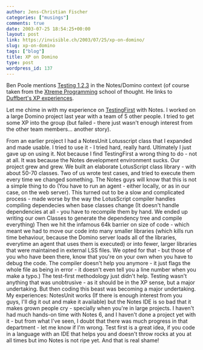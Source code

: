 ```yaml
---
author: Jens-Christian Fischer
categories: ["musings"]
comments: true
date: 2003-07-25 18:54:25+00:00
layout: post
link: https://invisible.ch/2003/07/25/xp-on-domino/
slug: xp-on-domino
tags: ["blog"]
title: XP on Domino
type: post
wordpress_id: 137
---
```


Ben Poole mentions [Testing 1,2,3](https://www.benpoole.com/80256B44004A7C14/perm!open&link=200307251046) in the Notes/Domino context (of course taken from the [Xtreme Programming](https://www.xprogramming.com/) school of thought. He links to [Duffbert's XP experiences](https://hostit1.connectria.com/twduff/home.nsf/plinks/TDUF-5PQGH9).

Let me chime in with my experience on [TestingFirst](https://www.c2.com/cgi/wiki?TestingFirst) with Notes. I worked on a large Domino project last year with a team of 5 other people. I tried to get some XP into the group (but failed - there just wasn't enough interest from the other team members... another story).

From an earlier project I had a NotesUnit Lotusscript class that I expanded and made usable. 
I tried to use it - I tried hard, really hard. Ultimately I just gave up on using it.
Not because I find TestingFirst a wrong thing to do - not at all. It was because the Notes development environment sucks. Our project grew and grew. We built an elaborate LotusScript class library - with about 50-70 classes. Two of us wrote test cases, and tried to execute them every time we changed something. The Notes guys will know that this is not a simple thing to do (You have to run an agent - either locally, or as in our case, on the web server). This turned out to be a slow and complicated process - made worse by the way the LotusScript compiler handles compiling dependecies when base classes change (It doesn't handle dependencies at all - you have to recompile them by hand. We ended up writing our own Classes to generate the dependency tree and compile everything) Then we hit the infamous 64k barrier on size of code - which meant we had to move our code into many smaller libraries (which kills run time behaviour, because the Domino server loads all of the libraries, everytime an agent that uses them is executed) or into fewer, larger libraries that were maintained in external LSS files. We opted for that - but those of you who have been there, know that you're on your own when you have to debug the code. The compiler doesn't help you anymore - it just flags the whole file as being in error - it doesn't even tell you a line number when you make a typo.)
The test-first methodology just didn't help. Testing wasn't anything that was unobtrusive - as it should be in the XP sense, but a major undertaking. But then coding this beast was becoming a major undertaking.
My experiences: NotesUnit works (If there is enough interest from you guys, I'll dig it out and make it available) but the Notes IDE is so bad that it makes grown people cry - specially when you're in large projects.
I haven't had much hands-on time with Notes 6, and I haven't done a project yet with it - but from what I've seen, I doubt that there was much progress in that department - let me know if I'm wrong.
Test first is a great idea, if you code in a language with an IDE that helps you and doesn't throw rocks at you at all times but imo Notes is not ripe yet. 
And that is real shame!
